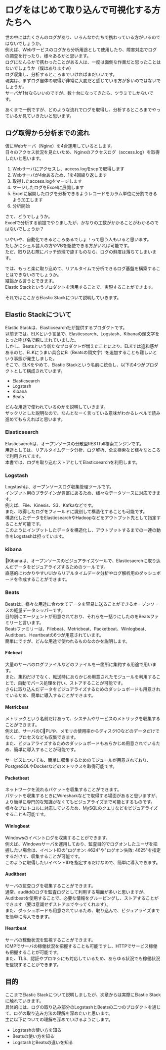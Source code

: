 # ログをはじめて取り込んで可視化する方たちへ

世の中にはたくさんのログがあり、いろんなかたちで携わっている方がいるのではないでしょうか。  
例えば、Webサービスのログから分析用途として使用したり、障害対応でログの調査を行ったり、様々あるかと思います。  
ログになんらかで携わったことがある人は、一度は面倒な作業だと思ったことはないでしょうか（僕はありますw）  
ログ収集し、分析するところまでいければまだいいです。  
現実は、まずログ自体の取得が非常に大変だと感じている方が多いのではないでしょうか。  
サーバが1台ならいいのですが、数十台になってきたら、ツラミでしかないです。  

あくまで一例ですが、どのような流れでログを取得し、分析するところまでやっているか見ていきたいと思います。

## ログ取得から分析までの流れ

仮にWebサーバ（Nginx）を4台運用しているとします。  
日々のアクセス状況を見たいため、Nginxのアクセスログ（access.log）を取得したいと思います。  

1. Webサーバにアクセスし、access.logをscpで取得します
2. Webサーバが4台あるため、1を4回繰り返します
3. 取得したaccess.logをマージします
4. マージしたログをExcelに展開します
5. Excelに展開したログを分析できるようレコードをカラム単位に分割できるよう加工します
6. 分析開始

さて、どうでしょうか。  
Excelで分析する前提でやりましたが、かなりの工数がかかることがわかるのではないでしょうか？  

いやいや、自動化できるところあるでしょ！って思う人もいると思います。  
たしかにシェル芸人の方やVBを駆使できる方がいれば可能です。  
ただ、取り込む際にバッチ処理で施すものなら、ログの鮮度は落ちてしまいます。  

では、もっと楽に取り込めて、リアルタイムで分析できるログ基盤を構築することはできないのでしょうか。  
結論から言うとできます。  
Elastic Stackというプロダクトを活用することで、実現することができます。  

それではここからElastic Stackについて説明していきます。

## Elastic Stackについて

Elastic Stackは、Elasticsearch社が提供するプロダクトです。  
以前までは、ELKという言葉で、Elasticsearch、Logstash、Kibanaの頭文字をとった呼び名で親しまれていました。  
しかし、Beatsという新たなプロダクトが増えたことにより、ELKでは違和感があるのと、ELKにうまい具合にB（Beatsの頭文字）を追加することも難しいという事態が発生しました。  
そこで、ELKをやめて、Elastic Stackという名前に統合し、以下の4つがプロダクトとして構成されています。  

* Elasticsearch
* Logstash
* Kibana
* Beats

どんな用途で使われているのかを説明していきます。  
ザックリとした説明なので、なんとなーく言っている意味がわかるレベルで読み進めてもらえればと思います。

### Elasticsearch

Elasticsaerchは、オープンソースの分散型RESTfull検索エンジンです。  
用途としては、リアルタイムデータ分析、ログ解析、全文検索など様々なところで利用されてます。  
本書では、ログを取り込むストアとしてElasticsearchを利用します。  

### Logstash

Logstashは、オープンソースログ収集管理ツールです。  
インプット用のプラグインが豊富にあるため、様々なデータソースに対応できます。  
例えば、File、Kinesis、S3、Kafkaなどです。  
また、取得したログをフィールドに識別して構造化することも可能です。  
構造化したデータをElasticsearchやHadoopなどをアウトプット先として指定することが可能です。  
このようにインプットしたデータを構造化し、アウトプットするまでの一連の動作をLogstashは担っています。

### kibana

Kibanaは、オープンソースのビジュアライズツールで、Elasticsaerchに取り込んだデータをビジュアライズするためのツールです。  
直感的にわかりやすいUIからリアルタイムデータ分析やログ解析用のダッシュボードを作成することができます。

### Beats

Beatsは、様々な用途に合わせてデータを容易に送ることができるオープンソースの軽量データシッパーです。  
目的別にエージェントが用意されており、それらを一括りにしたのをBeatsファミリーと言います。  
Beatsファミリーは、Filebeat、Metricbeat、Packetbeat、Winlogbeat、Auditbeat、Heartbeatの6つが用意されています。  
簡単にですが、どんな用途で使われるものなのかを説明します。

#### Filebeat

大量のサーバのログファイルなどのファイルを一箇所に集約する用途で用います。  
また、集約だけでなく、転送時にあらかじめ用意されたモジュールを利用することで、自動でパース処理を行い、ストアすることが可能です。  
さらに取り込んだデータをビジュアライズするためのダッシュボードも用意されているため、簡単に導入することができます。

#### Metricbeat

メトリックという名前だけあって、システムやサービスのメトリックを収集することができます。  
例えば、サーバのCPUや、メモリの使用率からディスクIOなどのデータだけでなく、プロセスなども収集できます。  
また、ビジュアライズするためのダッシュボードもあらかじめ用意されているため、簡単に導入することが可能です。  

サービスについても、簡単に収集するためのモジュールが用意されており、PostgreSQLやDockerなどのメトリクスを取得可能です。

#### Packetbeat

ネットワークを流れるパケットを収集することができます。  
パケットを収集するときにWiresharkなどで取得する場面があると思いますが、より簡単に専門的な知識がなくてもビジュアライズまで可能とするものです。  
様々なプロトコルに対応しているため、MySQLのクエリなどをビジュアライズすることも可能です。

#### Winlogbeat

Windowsのイベントログを収集することができます。  
例えば、Windowsサーバを運用しており、監査目的でログオンしたユーザを把握したい場合は、イベントIDの"ログオン: 4624"や"ログオン失敗: 4625"を指定するだけで、収集することが可能です。  
このように取得したいイベントIDを指定するだけなので、簡単に導入できます。  

#### Auditbeat

サーバの監査ログを収集することができます。  
通常、auditdのログを監査ログとして利用する場面が多いと思いますが、Auditbeatを使用することで、必要な情報をグルーピングし、ストアすることができます（要は意識せずストアまでやってくれます）。  
また、ダッシュボードも用意されているため、取り込んで、ビジュアライズまでを簡単に導入できます。

#### Heartbeat

サーバの稼働状況を監視することができます。  
ICMPでサーバの稼働状況を把握することも可能ですし、HTTPでサービス稼働も把握することが可能です。  
また、TLS、認証やプロキシにも対応しているため、あらゆる状況でも稼働状況を監視することができます。  

## 目的

ここまでElastic Stackについて説明しましたが、次章からは実際にElastic Stackに触れていきます。  
具体的には、ログの取り込み部分のLogstashとBeatsの二つのプロダクトを通じて、ログの取り込み方法の理解を深めたいと思います。  
主に以下についての理解を深めていけるようにします。  

* Logstashの使い方を知る
* Beatsの使い方を知る
* LogstashとBeatsの違いを知る

